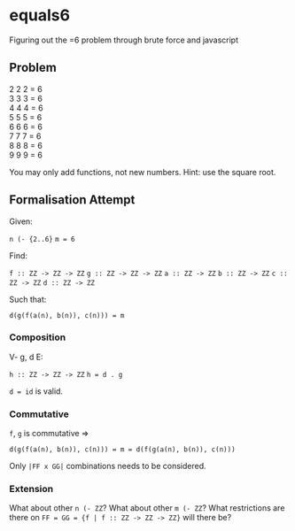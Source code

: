 # equals6
Figuring out the =6 problem through brute force and javascript

## Problem

2 2 2 = 6  
3 3 3 = 6  
4 4 4 = 6  
5 5 5 = 6  
6 6 6 = 6  
7 7 7 = 6  
8 8 8 = 6  
9 9 9 = 6  

You may only add functions, not new numbers. 
Hint: use the square root.

## Formalisation Attempt

Given:

`n (- {2..6}`
`m = 6`

Find:

`f :: ZZ -> ZZ -> ZZ`
`g :: ZZ -> ZZ -> ZZ`
`a :: ZZ -> ZZ`
`b :: ZZ -> ZZ`
`c :: ZZ -> ZZ`
`d :: ZZ -> ZZ`

Such that:

`d(g(f(a(n), b(n)), c(n))) = m`

### Composition

V- g, d E:

`h :: ZZ -> ZZ -> ZZ`
`h = d . g`

`d = id` is valid.

### Commutative

`f`, `g` is commutative =>

`d(g(f(a(n), b(n)), c(n))) = m = d(f(g(a(n), b(n)), c(n)))`

Only `|FF x GG|` combinations needs to be considered.

### Extension

What about other `n (- ZZ`?
What about other `m (- ZZ`?
What restrictions are there on `FF = GG = {f | f :: ZZ -> ZZ -> ZZ}` will there be?
